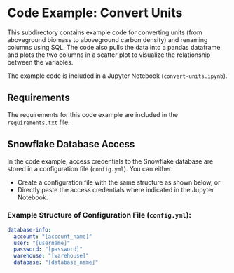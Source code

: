# Code Example: Convert Units

This subdirectory contains example code for converting units (from aboveground biomass to aboveground carbon density) 
and renaming columns using SQL. The code also pulls the data into a pandas dataframe and plots the two columns in a
scatter plot to visualize the relationship between the variables.

The example code is included in a Jupyter Notebook (`convert-units.ipynb`).

## Requirements

The requirements for this code example are included in the `requirements.txt` file.

## Snowflake Database Access

In the code example, access credentials to the Snowflake database are stored in a configuration file (`config.yml`). You can either:
- Create a configuration file with the same structure as shown below, or
- Directly paste the access credentials where indicated in the Jupyter Notebook.

### Example Structure of Configuration File (`config.yml`):

```yaml
database-info:
  account: "[account_name]"
  user: "[username]"
  password: "[password]"
  warehouse: "[warehouse]"
  database: "[database_name]"
